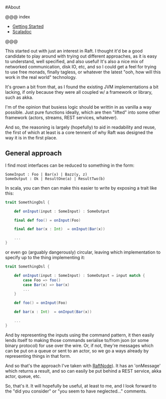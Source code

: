 #About 

@@@ index

* [Getting Started](gettingStarted.md)
* [Scaladoc](api.md)

@@@


This started out with just an interest in Raft. I thought it'd be a good candidate to play around with trying out different approaches, as it is easy to understand, well specified, and also useful! It's also a nice mix of networked communication, disk IO, etc, and so I could get a feel for trying to use free monads, finally tagless, or whatever the latest "ooh, how will this work in the real world" technology.

It's grown a bit from that, as I found the existing JVM implementations a bit lacking, if only because they were all coupled w/ a framework or library, such as akka.

I'm of the opinion that busiess logic should be writtin in as vanilla a way possible. Just pure functions ideally, which are then "lifted" into some other framework (actors, streams, REST services, whatever).

And so, the reasoning is largely (hopefully) to aid in readability and reuse, the first of which at least is a core tennent of why Raft was designed the way it is in the first place.


## General approach

I find most interfaces can be reduced to something in the form:
```
SomeInput : Foo | Bar(x) | Bazz(y, z)
SomeOutput : Ok | ResultOne(a) | ResultTwo(b)
```

In scala, you can then can make this easier to write by exposing a trait like this:
```scala
trait SomethingDsl {

	def onInput(input : SomeInput) : SomeOutput

	final def foo() = onInput(Foo)

	final def bar(x : Int)  = onInput(Bar(x))

	...
}

```

or even go (arguably dangerously) circular, leaving which implementation to specify up to the thing implementing it:

```scala
trait SomethingDsl {

	def onInput(input : SomeInput) : SomeOutput = input match {
		case Foo => foo()
		case Bar(x) => bar(x)
		...
	}

	def foo() = onInput(Foo)

	def bar(x : Int)  = onInput(Bar(x))

	...
}

```

And by representing the inputs using the command pattern, it then easily lends itself to making those commands serialise to/from json (or some binary protocol) for use over the wire. Or, if not, they're messages which can be put on a queue or sent to an actor, so we go a ways already by representing things in that form.

And so that's the approach I've taken with [RaftNode](https://aaronp.github.io/riff/api/riffCoreCrossProject/riff/raft/node/RaftNode.html)). It has an 'onMessage' which returns a result, and so can easily be put behind a REST service, akka actor, queue, etc.

So, that's it. It will hopefully be useful, at least to me, and I look forward to the "did you consider" or "you seem to have neglected..." comments.